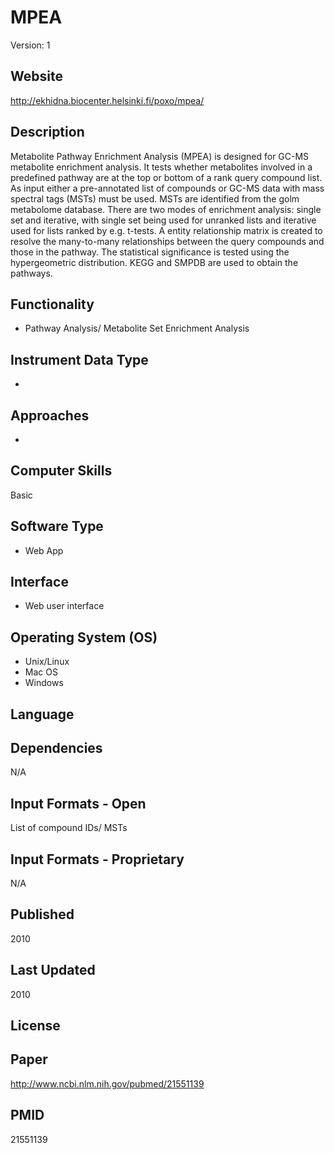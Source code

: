 # MPEA
Version: 1

## Website
http://ekhidna.biocenter.helsinki.fi/poxo/mpea/

## Description
Metabolite Pathway Enrichment Analysis (MPEA) is designed for GC-MS metabolite enrichment analysis. It tests whether metabolites involved in a predefined pathway are at the top or bottom of a rank query compound list. As input either a pre-annotated list of compounds or GC-MS data with mass spectral tags (MSTs) must be used. MSTs are identified from the golm metabolome database. There are two modes of enrichment analysis: single set and iterative, with single set being used for unranked lists and iterative used for lists ranked by e.g. t-tests. A entity relationship matrix is created to resolve the many-to-many relationships between the query compounds and those in the pathway. The statistical significance is tested using the hypergeometric distribution. KEGG and SMPDB are used to obtain the pathways.

## Functionality
- Pathway Analysis/ Metabolite Set Enrichment Analysis

## Instrument Data Type
-

## Approaches
-

## Computer Skills
Basic

## Software Type
- Web App

## Interface
- Web user interface

## Operating System (OS)
- Unix/Linux
- Mac OS
- Windows

## Language

## Dependencies
N/A

## Input Formats - Open
List of compound IDs/ MSTs

## Input Formats - Proprietary
N/A

## Published
2010

## Last Updated
2010

## License

## Paper
http://www.ncbi.nlm.nih.gov/pubmed/21551139

## PMID
21551139
